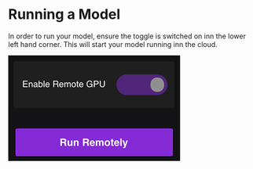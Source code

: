 # Running a Model


In order to run your model, ensure the toggle is switched on inn the lower left hand corner. This will start your model running inn the cloud. 

![Remote GPU](images/running_remotely.png)
